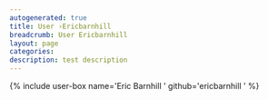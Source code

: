 ```yaml
---
autogenerated: true
title: User ›Ericbarnhill
breadcrumb: User Ericbarnhill
layout: page
categories: 
description: test description
---
```


{% include user-box name='Eric Barnhill ' github='ericbarnhill ' %}
